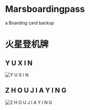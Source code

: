 # Marsboardingpass
a Boarding card backup
#  火星登机牌

##  Y U X I N

![Y U X I N](D:\Study\Electronic_documents\YUXIN.jpg)

##  Z H O U J I A Y I N G

![Z H O U J I A Y I N G](D:\Study\Electronic_documents\ZHOUJIAYING.jpg)
